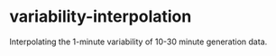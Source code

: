 # variability-interpolation
Interpolating the 1-minute variability of 10-30 minute generation data.
